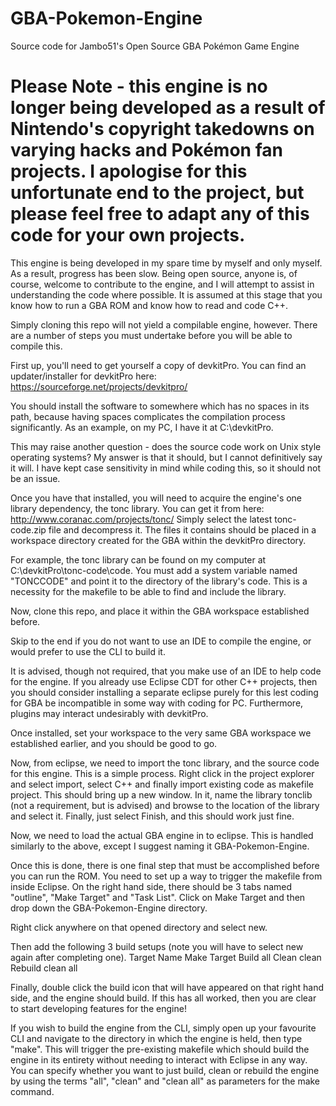 # GBA-Pokemon-Engine
Source code for Jambo51's Open Source GBA Pokémon Game Engine

# Please Note - this engine is no longer being developed as a result of Nintendo's copyright takedowns on varying hacks and Pokémon fan projects. I apologise for this unfortunate end to the project, but please feel free to adapt any of this code for your own projects.

This engine is being developed in my spare time by myself and only myself. As a result, progress has been slow.
Being open source, anyone is, of course, welcome to contribute to the engine, and I will attempt to assist in
understanding the code where possible. It is assumed at this stage that you know how to run a GBA ROM
and know how to read and code C++.

Simply cloning this repo will not yield a compilable engine, however. There are a number of steps you must
undertake before you will be able to compile this.

First up, you'll need to get yourself a copy of devkitPro. You can find an updater/installer for devkitPro
here: https://sourceforge.net/projects/devkitpro/

You should install the software to somewhere which has no spaces in its path, because having spaces complicates
the compilation process significantly. As an example, on my PC, I have it at C:\devkitPro.

This may raise another question - does the source code work on Unix style operating systems?
My answer is that it should, but I cannot definitively say it will. I have kept case sensitivity in mind
while coding this, so it should not be an issue.

Once you have that installed, you will need to acquire the engine's one library dependency, the tonc library.
You can get it from here: http://www.coranac.com/projects/tonc/
Simply select the latest tonc-code.zip file and decompress it. The files it contains should
be placed in a workspace directory created for the GBA within the devkitPro directory.

For example, the tonc library can be found on my computer at C:\devkitPro\tonc-code\code.
You must add a system variable named "TONCCODE" and point it to the directory of the library's
code. This is a necessity for the makefile to be able to find and include the library.

Now, clone this repo, and place it within the GBA workspace established before.

Skip to the end if you do not want to use an IDE to compile the engine, or would prefer
to use the CLI to build it.

It is advised, though not required, that you make use of an IDE to help code for the engine.
If you already use Eclipse CDT for other C++ projects, then you should consider installing a separate
eclipse purely for this lest coding for GBA be incompatible in some way with coding for PC.
Furthermore, plugins may interact undesirably with devkitPro.

Once installed, set your workspace to the very same GBA workspace we established earlier, and you should be good to go.

Now, from eclipse, we need to import the tonc library, and the source code for this engine. This is a simple
process. Right click in the project explorer and select import, select C++ and finally import existing code as
makefile project.
This should bring up a new window. In it, name the library tonclib (not a requirement, but is advised) and browse to the
location of the library and select it. Finally, just select Finish, and this should work just fine.

Now, we need to load the actual GBA engine in to eclipse. This is handled similarly to the above, except I suggest naming it
GBA-Pokemon-Engine.

Once this is done, there is one final step that must be accomplished before you can run the ROM. You need to set up
a way to trigger the makefile from inside Eclipse. On the right hand side, there should be 3 tabs named "outline",
"Make Target" and "Task List". Click on Make Target and then drop down the GBA-Pokemon-Engine directory.

Right click anywhere on that opened directory and select new.

Then add the following 3 build setups (note you will have to select new again after completing one).
Target Name                           Make Target
Build                                 all
Clean                                 clean
Rebuild                               clean all

Finally, double click the build icon that will have appeared on that right hand side, and the engine should build.
If this has all worked, then you are clear to start developing features for the engine!

If you wish to build the engine from the CLI, simply open up your favourite CLI and navigate to the directory in which
the engine is held, then type "make". This will trigger the pre-existing makefile which should build the engine in its
entirety without needing to interact with Eclipse in any way. You can specify whether you want to just build, clean or
rebuild the engine by using the terms "all", "clean" and "clean all" as parameters for the make command.
